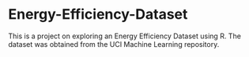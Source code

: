 # Energy-Efficiency-Dataset
This is a project on exploring an Energy Efficiency Dataset using R. The dataset was obtained from the UCI Machine Learning repository.  
